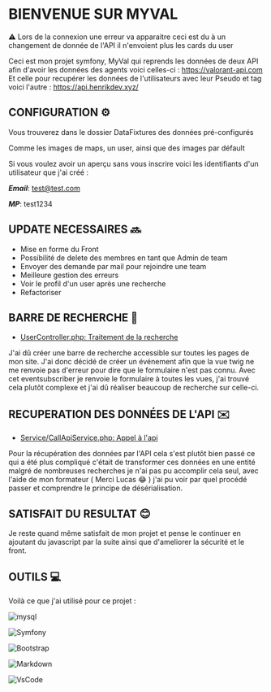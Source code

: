 # BIENVENUE SUR MYVAL

⚠️ Lors de la connexion une erreur va apparaitre ceci est du à un changement de donnée de l'API il n'envoient plus les cards du user

Ceci est mon projet symfony, MyVal qui reprends les données de deux API afin d'avoir les données des agents voici celles-ci : https://valorant-api.com Et celle pour recupérer les données de l'utilisateurs avec leur Pseudo et tag voici l'autre : https://api.henrikdev.xyz/

## CONFIGURATION ⚙️

Vous trouverez dans le dossier DataFixtures des données pré-configurés

Comme les images de maps, un user, ainsi que des images par défault

Si vous voulez avoir un aperçu sans vous inscrire voici les identifiants d'un utilisateur que j'ai créé : 

**_Email_**: test@test.com

**_MP_**: test1234

## UPDATE NECESSAIRES 🔜

- Mise en forme du Front 
- Possibilité de delete des membres en tant que Admin de team 
- Envoyer des demande par mail pour rejoindre une team 
- Meilleure gestion des erreurs
- Voir le profil d'un user après une recherche
- Refactoriser

## BARRE DE RECHERCHE 🔎
- [UserController.php: Traitement de la recherche](base.html.twig)
  
J'ai dû créer une barre de recherche accessible sur toutes les pages de mon site. J'ai donc décidé de créer un événement afin que la vue twig ne me renvoie pas d'erreur pour dire que le formulaire n'est pas connu. Avec cet eventsubscriber je renvoie le formulaire à toutes les vues, j'ai trouvé cela plutôt complexe et j'ai dû réaliser beaucoup de recherche sur celle-ci.

## RECUPERATION DES DONNÉES DE L'API ✉️
- [Service/CallApiService.php: Appel à l'api](index.html.twig)
  
Pour la récupération des données par l'API cela s'est plutôt bien passé ce qui a été plus compliqué c'était de transformer ces données en une entité malgré de nombreuses recherches je n'ai pas pu accomplir cela seul, avec l'aide de mon formateur ( Merci Lucas 😂 ) j'ai pu voir par quel procédé passer et comprendre le principe de désérialisation.
 
## SATISFAIT DU RESULTAT 😊

Je reste quand même satisfait de mon projet et pense le continuer en ajoutant du javascript par la suite ainsi que d'ameliorer la sécurité et le front.

## OUTILS 💻

Voilà ce que j'ai utilisé pour ce projet : 

![mysql](https://img.shields.io/badge/MySQL-005C84?style=for-the-badge&logo=mysql&logoColor=white) 

![Symfony](https://img.shields.io/badge/symfony-%23000000.svg?style=for-the-badge&logo=symfony&logoColor=white)

![Bootstrap](https://img.shields.io/badge/Bootstrap-563D7C?style=for-the-badge&logo=bootstrap&logoColor=white)

![Markdown](https://img.shields.io/badge/Markdown-000000?style=for-the-badge&logo=markdown&logoColor=white)

![VsCode](https://img.shields.io/badge/VSCode-0078D4?style=for-the-badge&logo=visual%20studio%20code&logoColor=white)





